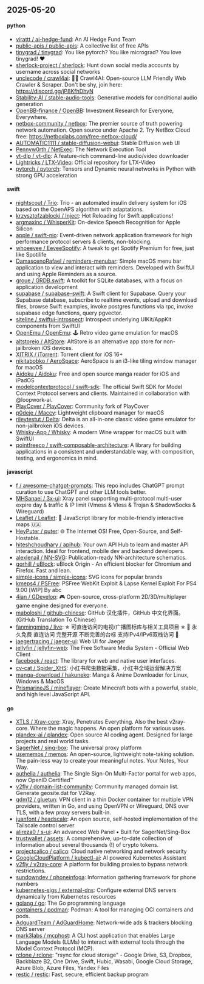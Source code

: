 ## 2025-05-20

#### python
* [virattt / ai-hedge-fund](https://github.com/virattt/ai-hedge-fund): An AI Hedge Fund Team
* [public-apis / public-apis](https://github.com/public-apis/public-apis): A collective list of free APIs
* [tinygrad / tinygrad](https://github.com/tinygrad/tinygrad): You like pytorch? You like micrograd? You love tinygrad! ❤️
* [sherlock-project / sherlock](https://github.com/sherlock-project/sherlock): Hunt down social media accounts by username across social networks
* [unclecode / crawl4ai](https://github.com/unclecode/crawl4ai): 🚀🤖 Crawl4AI: Open-source LLM Friendly Web Crawler & Scraper. Don't be shy, join here: https://discord.gg/jP8KfhDhyN
* [Stability-AI / stable-audio-tools](https://github.com/Stability-AI/stable-audio-tools): Generative models for conditional audio generation
* [OpenBB-finance / OpenBB](https://github.com/OpenBB-finance/OpenBB): Investment Research for Everyone, Everywhere.
* [netbox-community / netbox](https://github.com/netbox-community/netbox): The premier source of truth powering network automation. Open source under Apache 2. Try NetBox Cloud free: https://netboxlabs.com/free-netbox-cloud/
* [AUTOMATIC1111 / stable-diffusion-webui](https://github.com/AUTOMATIC1111/stable-diffusion-webui): Stable Diffusion web UI
* [Pennyw0rth / NetExec](https://github.com/Pennyw0rth/NetExec): The Network Execution Tool
* [yt-dlp / yt-dlp](https://github.com/yt-dlp/yt-dlp): A feature-rich command-line audio/video downloader
* [Lightricks / LTX-Video](https://github.com/Lightricks/LTX-Video): Official repository for LTX-Video
* [pytorch / pytorch](https://github.com/pytorch/pytorch): Tensors and Dynamic neural networks in Python with strong GPU acceleration

#### swift
* [nightscout / Trio](https://github.com/nightscout/Trio): Trio - an automated insulin delivery system for iOS based on the OpenAPS algorithm with adaptations.
* [krzysztofzablocki / Inject](https://github.com/krzysztofzablocki/Inject): Hot Reloading for Swift applications!
* [argmaxinc / WhisperKit](https://github.com/argmaxinc/WhisperKit): On-device Speech Recognition for Apple Silicon
* [apple / swift-nio](https://github.com/apple/swift-nio): Event-driven network application framework for high performance protocol servers & clients, non-blocking.
* [whoeevee / EeveeSpotify](https://github.com/whoeevee/EeveeSpotify): A tweak to get Spotify Premium for free, just like Spotilife
* [DamascenoRafael / reminders-menubar](https://github.com/DamascenoRafael/reminders-menubar): Simple macOS menu bar application to view and interact with reminders. Developed with SwiftUI and using Apple Reminders as a source.
* [groue / GRDB.swift](https://github.com/groue/GRDB.swift): A toolkit for SQLite databases, with a focus on application development
* [supabase / supabase-swift](https://github.com/supabase/supabase-swift): A Swift client for Supabase. Query your Supabase database, subscribe to realtime events, upload and download files, browse Swift examples, invoke postgres functions via rpc, invoke supabase edge functions, query pgvector.
* [siteline / swiftui-introspect](https://github.com/siteline/swiftui-introspect): Introspect underlying UIKit/AppKit components from SwiftUI
* [OpenEmu / OpenEmu](https://github.com/OpenEmu/OpenEmu): 🕹 Retro video game emulation for macOS
* [altstoreio / AltStore](https://github.com/altstoreio/AltStore): AltStore is an alternative app store for non-jailbroken iOS devices.
* [XITRIX / iTorrent](https://github.com/XITRIX/iTorrent): Torrent client for iOS 16+
* [nikitabobko / AeroSpace](https://github.com/nikitabobko/AeroSpace): AeroSpace is an i3-like tiling window manager for macOS
* [Aidoku / Aidoku](https://github.com/Aidoku/Aidoku): Free and open source manga reader for iOS and iPadOS
* [modelcontextprotocol / swift-sdk](https://github.com/modelcontextprotocol/swift-sdk): The official Swift SDK for Model Context Protocol servers and clients. Maintained in collaboration with @loopwork-ai.
* [PlayCover / PlayCover](https://github.com/PlayCover/PlayCover): Community fork of PlayCover
* [p0deje / Maccy](https://github.com/p0deje/Maccy): Lightweight clipboard manager for macOS
* [rileytestut / Delta](https://github.com/rileytestut/Delta): Delta is an all-in-one classic video game emulator for non-jailbroken iOS devices.
* [Whisky-App / Whisky](https://github.com/Whisky-App/Whisky): A modern Wine wrapper for macOS built with SwiftUI
* [pointfreeco / swift-composable-architecture](https://github.com/pointfreeco/swift-composable-architecture): A library for building applications in a consistent and understandable way, with composition, testing, and ergonomics in mind.

#### javascript
* [f / awesome-chatgpt-prompts](https://github.com/f/awesome-chatgpt-prompts): This repo includes ChatGPT prompt curation to use ChatGPT and other LLM tools better.
* [MHSanaei / 3x-ui](https://github.com/MHSanaei/3x-ui): Xray panel supporting multi-protocol multi-user expire day & traffic & IP limit (Vmess & Vless & Trojan & ShadowSocks & Wireguard)
* [Leaflet / Leaflet](https://github.com/Leaflet/Leaflet): 🍃 JavaScript library for mobile-friendly interactive maps 🇺🇦
* [HeyPuter / puter](https://github.com/HeyPuter/puter): 🌐 The Internet OS! Free, Open-Source, and Self-Hostable.
* [hiteshchoudhary / apihub](https://github.com/hiteshchoudhary/apihub): Your own API Hub to learn and master API interaction. Ideal for frontend, mobile dev and backend developers.
* [alexlenail / NN-SVG](https://github.com/alexlenail/NN-SVG): Publication-ready NN-architecture schematics.
* [gorhill / uBlock](https://github.com/gorhill/uBlock): uBlock Origin - An efficient blocker for Chromium and Firefox. Fast and lean.
* [simple-icons / simple-icons](https://github.com/simple-icons/simple-icons): SVG icons for popular brands
* [kmeps4 / PSFree](https://github.com/kmeps4/PSFree): PSFree WebKit Exploit & Lapse Kernel Exploit For PS4 9.00 [WIP] By abc
* [4ian / GDevelop](https://github.com/4ian/GDevelop): 🎮 Open-source, cross-platform 2D/3D/multiplayer game engine designed for everyone.
* [maboloshi / github-chinese](https://github.com/maboloshi/github-chinese): GitHub 汉化插件，GitHub 中文化界面。 (GitHub Translation To Chinese)
* [fanmingming / live](https://github.com/fanmingming/live): ✯ 可直连访问的电视/广播图标库与相关工具项目 ✯ 🔕 永久免费 直连访问 完整开源 不断完善的台标 支持IPv4/IPv6双栈访问 🔕
* [jaegertracing / jaeger-ui](https://github.com/jaegertracing/jaeger-ui): Web UI for Jaeger
* [jellyfin / jellyfin-web](https://github.com/jellyfin/jellyfin-web): The Free Software Media System - Official Web Client
* [facebook / react](https://github.com/facebook/react): The library for web and native user interfaces.
* [cv-cat / Spider_XHS](https://github.com/cv-cat/Spider_XHS): 小红书爬虫数据采集，小红书全域运营解决方案
* [manga-download / hakuneko](https://github.com/manga-download/hakuneko): Manga & Anime Downloader for Linux, Windows & MacOS
* [PrismarineJS / mineflayer](https://github.com/PrismarineJS/mineflayer): Create Minecraft bots with a powerful, stable, and high level JavaScript API.

#### go
* [XTLS / Xray-core](https://github.com/XTLS/Xray-core): Xray, Penetrates Everything. Also the best v2ray-core. Where the magic happens. An open platform for various uses.
* [plandex-ai / plandex](https://github.com/plandex-ai/plandex): Open source AI coding agent. Designed for large projects and real world tasks.
* [SagerNet / sing-box](https://github.com/SagerNet/sing-box): The universal proxy platform
* [usememos / memos](https://github.com/usememos/memos): An open-source, lightweight note-taking solution. The pain-less way to create your meaningful notes. Your Notes, Your Way.
* [authelia / authelia](https://github.com/authelia/authelia): The Single Sign-On Multi-Factor portal for web apps, now OpenID Certified™
* [v2fly / domain-list-community](https://github.com/v2fly/domain-list-community): Community managed domain list. Generate geosite.dat for V2Ray.
* [qdm12 / gluetun](https://github.com/qdm12/gluetun): VPN client in a thin Docker container for multiple VPN providers, written in Go, and using OpenVPN or Wireguard, DNS over TLS, with a few proxy servers built-in.
* [juanfont / headscale](https://github.com/juanfont/headscale): An open source, self-hosted implementation of the Tailscale control server
* [alireza0 / s-ui](https://github.com/alireza0/s-ui): An advanced Web Panel • Built for SagerNet/Sing-Box
* [trustwallet / assets](https://github.com/trustwallet/assets): A comprehensive, up-to-date collection of information about several thousands (!) of crypto tokens.
* [projectcalico / calico](https://github.com/projectcalico/calico): Cloud native networking and network security
* [GoogleCloudPlatform / kubectl-ai](https://github.com/GoogleCloudPlatform/kubectl-ai): AI powered Kubernetes Assistant
* [v2fly / v2ray-core](https://github.com/v2fly/v2ray-core): A platform for building proxies to bypass network restrictions.
* [sundowndev / phoneinfoga](https://github.com/sundowndev/phoneinfoga): Information gathering framework for phone numbers
* [kubernetes-sigs / external-dns](https://github.com/kubernetes-sigs/external-dns): Configure external DNS servers dynamically from Kubernetes resources
* [golang / go](https://github.com/golang/go): The Go programming language
* [containers / podman](https://github.com/containers/podman): Podman: A tool for managing OCI containers and pods.
* [AdguardTeam / AdGuardHome](https://github.com/AdguardTeam/AdGuardHome): Network-wide ads & trackers blocking DNS server
* [mark3labs / mcphost](https://github.com/mark3labs/mcphost): A CLI host application that enables Large Language Models (LLMs) to interact with external tools through the Model Context Protocol (MCP).
* [rclone / rclone](https://github.com/rclone/rclone): "rsync for cloud storage" - Google Drive, S3, Dropbox, Backblaze B2, One Drive, Swift, Hubic, Wasabi, Google Cloud Storage, Azure Blob, Azure Files, Yandex Files
* [restic / restic](https://github.com/restic/restic): Fast, secure, efficient backup program
